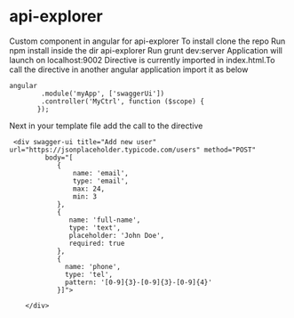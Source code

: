 # api-explorer
Custom component in angular for api-explorer
To install clone the repo
Run npm install inside the dir api-explorer
Run grunt dev:server
Application will launch on localhost:9002
Directive is currently imported in index.html.To call the directive in another angular application import it as below
```
angular
        .module('myApp', ['swaggerUi'])
        .controller('MyCtrl', function ($scope) {
       });
```

Next in your template file add the call to the directive
```
 <div swagger-ui title="Add new user" url="https://jsonplaceholder.typicode.com/users" method="POST"
         body="[
            {
                name: 'email',
                type: 'email',
                max: 24,
                min: 3
            },
            {
               name: 'full-name',
               type: 'text',
               placeholder: 'John Doe',
               required: true
            },
            {
              name: 'phone',
              type: 'tel',
              pattern: '[0-9]{3}-[0-9]{3}-[0-9]{4}'
            }]">

    </div>
```
